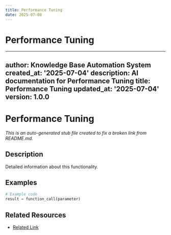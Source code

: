 ```yaml
---
title: Performance Tuning
date: 2025-07-08
---
```


# Performance Tuning

---
author: Knowledge Base Automation System
created_at: '2025-07-04'
description: AI documentation for Performance Tuning
title: Performance Tuning
updated_at: '2025-07-04'
version: 1.0.0
---

# Performance Tuning

*This is an auto-generated stub file created to fix a broken link from README.md.*

## Description

Detailed information about this functionality.

## Examples

```python
# Example code
result = function_call(parameter)
```

## Related Resources

- [Related Link](./related_resource.md)

